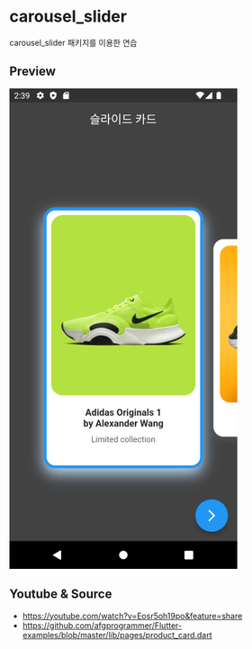 # carousel_slider

carousel_slider 패키지를 이용한 연습

## Preview
![preview](preview.png) 

## Youtube & Source
* https://youtube.com/watch?v=Eosr5oh19po&feature=share
* https://github.com/afgprogrammer/Flutter-examples/blob/master/lib/pages/product_card.dart

